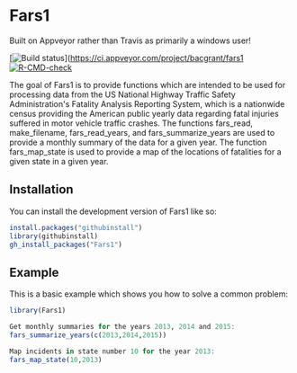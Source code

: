 
# Fars1

Built on Appveyor rather than Travis as primarily a windows user!

<!-- badges: start -->
[![Build status](https://ci.appveyor.com/api/projects/status/dvq4150alrljc9ev?svg=true)](https://ci.appveyor.com/project/bacgrant/fars1
[![R-CMD-check](https://github.com/bacgrant/Fars1/actions/workflows/R-CMD-check.yaml/badge.svg)](https://github.com/bacgrant/Fars1/actions/workflows/R-CMD-check.yaml)
<!-- badges: end -->

The goal of Fars1 is to provide functions which are intended to be used for processing data from the US National Highway Traffic Safety Administration's Fatality Analysis Reporting System, which is a nationwide census providing the American public yearly data regarding fatal injuries suffered in motor vehicle traffic crashes. The functions fars_read, make_filename, fars_read_years, and fars_summarize_years are used to provide a monthly summary of the data for a given year. The function fars_map_state is used to provide a map of the locations of fatalities for a given state in a given year.

## Installation

You can install the development version of Fars1 like so:



``` r 
install.packages("githubinstall")
library(githubinstall)
gh_install_packages("Fars1")
```

## Example

This is a basic example which shows you how to solve a common problem:

``` r
library(Fars1)

Get monthly summaries for the years 2013, 2014 and 2015:
fars_summarize_years(c(2013,2014,2015))

Map incidents in state number 10 for the year 2013:
fars_map_state(10,2013)
```

